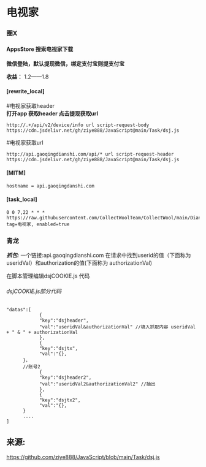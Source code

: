 # 电视家
### 圈X
#### AppsStore 搜索电视家下载
**微信登陆，默认提现微信，绑定支付宝则提支付宝**  

**收益：** 1.2——1.8 
#### [rewrite_local] 
#电视家获取header  
**打开app 获取header  点击提现获取url**
```
http://.+/api/v2/device/info url script-request-body https://cdn.jsdelivr.net/gh/ziye888/JavaScript@main/Task/dsj.js 
```
#电视家获取url
```
http://api.gaoqingdianshi.com/api/* url script-request-header https://cdn.jsdelivr.net/gh/ziye888/JavaScript@main/Task/dsj.js
```
#### [MITM]
```
hostname = api.gaoqingdanshi.com
```
#### [task_local]
```
0 0 7,22 * * * https://raw.githubusercontent.com/CollectWoolTeam/CollectWool/main/DianShiJia/dsj.js, tag=电视家, enabled=true
```

### 青龙
***抓包:***
一个链接:api.gaoqingdianshi.com
在请求中找到userid的值（下面称为 useridVal）和authorization的值(下面称为 authorizationVal)

在脚本管理编辑dsjCOOKIE.js 代码
###### dsjCOOKIE.js部分代码
```
"datas":[
			{
			"key":"dsjheader",
			"val":"useridVal&authorizationVal" //填入抓取内容 useridVal + " & " + authorizationVal
			},
			{
			"key":"dsjtx",
			"val":"{},
      }，
      //账号2
			{
			"key":"dsjheader2",
			"val":"useridVal2&authorizationVal2" //抽出
			},
			{
			"key":"dsjtx2",
			"val":"{},
      }
      ....
]
```

## 来源:
https://github.com/ziye888/JavaScript/blob/main/Task/dsj.js
